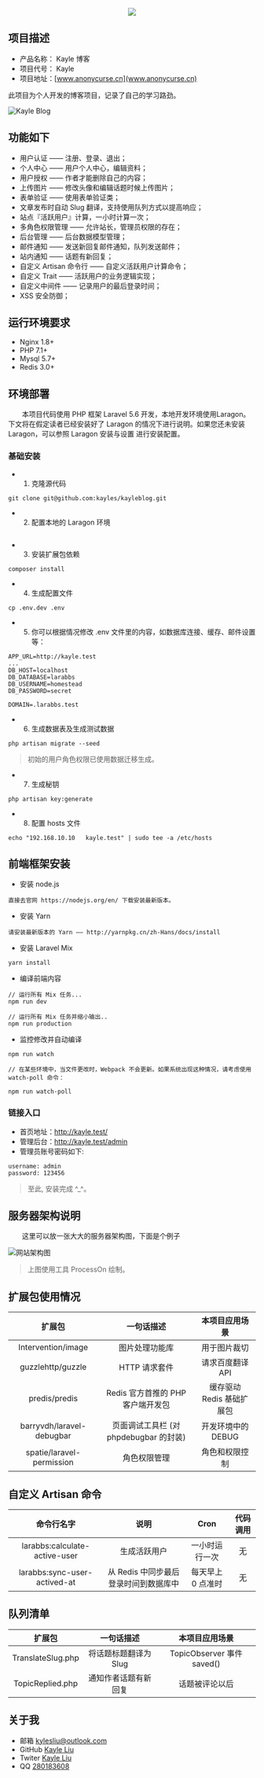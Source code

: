 <p align="center"><img src="https://laravel.com/assets/img/components/logo-laravel.svg"></p>



## 项目描述

* 产品名称： Kayle 博客
* 项目代号： Kayle
* 项目地址：[www.anonycurse.cn](www.anonycurse.cn)

此项目为个人开发的博客项目，记录了自己的学习路劲。

![Kayle Blog](https://kayle-vendor.oss-cn-shenzhen.aliyuncs.com/inspinia-index/img/KayleBlog.png)


## 功能如下
* 用户认证 —— 注册、登录、退出；
* 个人中心 —— 用户个人中心，编辑资料；
* 用户授权 —— 作者才能删除自己的内容；
* 上传图片 —— 修改头像和编辑话题时候上传图片；
* 表单验证 —— 使用表单验证类；
* 文章发布时自动 Slug 翻译，支持使用队列方式以提高响应；
* 站点『活跃用户』计算，一小时计算一次；
* 多角色权限管理 —— 允许站长，管理员权限的存在；
* 后台管理 —— 后台数据模型管理；
* 邮件通知 —— 发送新回复邮件通知，队列发送邮件；
* 站内通知 —— 话题有新回复；
* 自定义 Artisan 命令行 —— 自定义活跃用户计算命令；
* 自定义 Trait —— 活跃用户的业务逻辑实现；
* 自定义中间件 —— 记录用户的最后登录时间；
* XSS 安全防御；


## 运行环境要求

* Nginx 1.8+
* PHP 7.1+
* Mysql 5.7+
* Redis 3.0+

## 环境部署
&emsp;&emsp;本项目代码使用 PHP 框架 Laravel 5.6 开发，本地开发环境使用Laragon。
下文将在假定读者已经安装好了 Laragon 的情况下进行说明。如果您还未安装 Laragon，可以参照 Laragon 安装与设置 进行安装配置。

### 基础安装
* 1. 克隆源代码
```shell
git clone git@github.com:kayles/kayleblog.git
```

* 2. 配置本地的 Laragon 环境
```shell

```

* 3. 安装扩展包依赖
```shell
composer install
```

* 4. 生成配置文件
```shell
cp .env.dev .env
```

* 5. 你可以根据情况修改 .env 文件里的内容，如数据库连接、缓存、邮件设置等：
```shell
APP_URL=http://kayle.test
...
DB_HOST=localhost
DB_DATABASE=larabbs
DB_USERNAME=homestead
DB_PASSWORD=secret

DOMAIN=.larabbs.test
```

* 6. 生成数据表及生成测试数据
```shell
php artisan migrate --seed
```
>初始的用户角色权限已使用数据迁移生成。

* 7. 生成秘钥
```shell
php artisan key:generate
```

* 8. 配置 hosts 文件
```shell
echo "192.168.10.10   kayle.test" | sudo tee -a /etc/hosts
```
## 前端框架安装
* 安装 node.js
```shell
直接去官网 https://nodejs.org/en/ 下载安装最新版本。
```


* 安装 Yarn
```shell
请安装最新版本的 Yarn —— http://yarnpkg.cn/zh-Hans/docs/install
```

* 安装 Laravel Mix
```shell
yarn install
```

* 编译前端内容
```shell
// 运行所有 Mix 任务...
npm run dev

// 运行所有 Mix 任务并缩小输出..
npm run production
```

* 监控修改并自动编译
```shell
npm run watch

// 在某些环境中，当文件更改时，Webpack 不会更新。如果系统出现这种情况，请考虑使用 watch-poll 命令：

npm run watch-poll
```


### 链接入口
* 首页地址：http://kayle.test/
* 管理后台：http://kayle.test/admin
* 管理员账号密码如下:
```shell
username: admin
password: 123456
```
>至此, 安装完成 ^_^。


## 服务器架构说明
&emsp;&emsp;这里可以放一张大大的服务器架构图，下面是个例子

![网站架构图](https://kayle-vendor.oss-cn-shenzhen.aliyuncs.com/inspinia-index/img/Website_Architecture.png)

>上图使用工具 ProcessOn 绘制。

## 扩展包使用情况

|	扩展包	|	 一句话描述 	|	本项目应用场景  |
:---:|:---:|:---:
|	Intervention/image	|	 图片处理功能库 	|	用于图片裁切  |
|	guzzlehttp/guzzle	|	 HTTP 请求套件 	|	请求百度翻译 API  |
|	predis/predis	|	 Redis 官方首推的 PHP 客户端开发包	 	|	缓存驱动 Redis 基础扩展包  |
|	barryvdh/laravel-debugbar	|	 页面调试工具栏 (对 phpdebugbar 的封装) 	|	开发环境中的 DEBUG  |
|	spatie/laravel-permission	|	 角色权限管理 	|	角色和权限控制  |


## 自定义 Artisan 命令
|	命令行名字	|	 说明 	|	Cron  |	代码调用 |
:---:|:---:|:---:|:---:
|	larabbs:calculate-active-user	|	 生成活跃用户 	|	一小时运行一次  |	无	|
|	larabbs:sync-user-actived-at	|	 从 Redis 中同步最后登录时间到数据库中 	|	每天早上 0 点准时  |	无	|


## 队列清单

|	扩展包	|	 一句话描述 	|	本项目应用场景  |
:---:|:---:|:---:
|	TranslateSlug.php	|	 将话题标题翻译为 Slug	|	TopicObserver 事件 saved()  |
|	TopicReplied.php	|	 通知作者话题有新回复 	|	话题被评论以后 |


## 关于我

* 邮箱   [kylesliu@outlook.com](kyleliu@outlook.com)
* GitHub   [Kayle Liu](https://github.com/kayles)
* Twiter     [Kayle Liu](https://twitter.com/kaylesliu)
* QQ   [280183608]()

